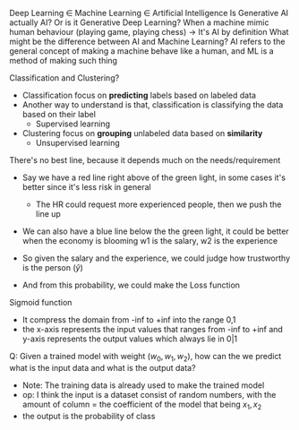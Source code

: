 Deep Learning $\in$ Machine Learning $\in$ Artificial Intelligence
Is Generative AI actually AI? Or is it Generative Deep Learning?
When a machine mimic human behaviour (playing game, playing chess) -> It's AI by definition
What might be the difference between AI and Machine Learning?
AI refers to the general concept of making a machine behave like a human, and ML is a method of making such thing

Classification and Clustering?
- Classification focus on **predicting** labels based on labeled data
- Another way to understand is that, classification is classifying the data based on their label
	- Supervised learning
- Clustering focus on **grouping** unlabeled data based on **similarity**
	- Unsupervised learning

There's no best line, because it depends much on the needs/requirement
- Say we have a red line right above of the green light, in some cases it's better since it's less risk in general
	- The HR could request more experienced people, then we push the line up
- We can also have a blue line below the the green light, it could be better when the economy is blooming
w1 is the salary, w2 is the experience

- So given the salary and the experience, we could judge how trustworthy is the person ($\hat{y}$)
- And from this probability, we could make the Loss function

Sigmoid function
- It compress the domain from -inf to +inf into the range 0,1
- the x-axis represents the input values that ranges from -inf to +inf and y-axis represents the output values which always lie in 0|1

Q: Given a trained model with weight ($w_{0}, w_{1}, w_{2}$), how can the we predict what is the input data and what is the output data?
- Note: The training data is already used to make the trained model
- op: I think the input is a dataset consist of random numbers, with the amount of column = the coefficient of the model that being $x_{1},x_{2}$
- the output is the probability of class